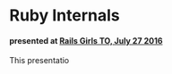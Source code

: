 # Ruby Internals
#### presented at [Rails Girls TO, July 27 2016](http://www.meetup.com/railsgirlsTO/events/232462550/)

This presentatio